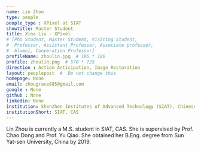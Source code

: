 ```yaml
---
name: Lin Zhou
type: people
people_type : XPixel at SIAT
showtitle: Master Student
title: Xina Liu - XPixel
# [PhD Student, Master Student, Visiting Student,
#  Professor, Assistant Professor, Associate professor,
#  Alumni, Cooperation Professor]
profileName: zhoulin.jpg  # 186 * 186
profile: zhoulin.png  # 570 * 725
direction : Action Anticipation, Image Restoration
layout: peoplepost  #  Do not change this
homepage: None
email: zhougrace885@gmail.com
google : None
github : None
linkedin: None
institution: Shenzhen Institutes of Advanced Technology (SIAT), Chinese Academy of Sciences (CAS)
institutionShort: SIAT, CAS
---
```


Lin Zhou is currently a M.S. student in SIAT, CAS. She is supervised by Prof. Chao Dong and Prof. Yu Qiao. She obtained her B.Eng. degree from Sun Yat-sen University, China by 2019.

 

